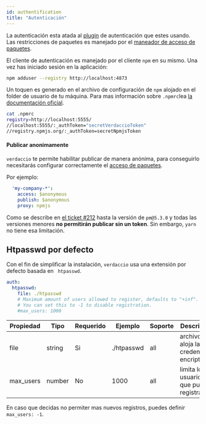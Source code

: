 ```yaml
---
id: authentification
title: "Autenticación"
---
```

La autenticación esta atada al [plugin](plugins.md) de autenticación que estes usando. Las restricciones de paquetes es manejado por el [maneador de acceso de paquetes](packages.md).

El cliente de autenticación es manejado por el cliente `npm` en su mismo. Una vez has iniciado sesión en la aplicación:

```bash
npm adduser --registry http://localhost:4873
```

Un toquen es generado en el archivo de configuración de `npm` alojado en el folder de usuario de tu máquina. Para mas información sobre `.npmrc`lea [la documentación oficial](https://docs.npmjs.com/files/npmrc).

```bash
cat .npmrc
registry=http://localhost:5555/
//localhost:5555/:_authToken="secretVerdaccioToken"
//registry.npmjs.org/:_authToken=secretNpmjsToken
```

#### Publicar anonimamente

`verdaccio` te permite habilitar publicar de manera anónima, para conseguirlo necesitarás configurar correctamente el [acceso de paquetes](packages.md).

Por ejemplo:

```yaml
  'my-company-*':
    access: $anonymous
    publish: $anonymous
    proxy: npmjs
```

Como se describe en [el ticket #212](https://github.com/verdaccio/verdaccio/issues/212#issuecomment-308578500) hasta la versión de `pm@5.3.0` y todas las versiones menores **no permitirán publicar sin un token**. Sin embargo, `yarn` no tiene esa limitación.

## Htpasswd por defecto

Con el fin de simplificar la instalación, `verdaccio` usa una extensión por defecto basada en ` htpasswd`.

```yaml
auth:
  htpasswd:
    file: ./htpasswd
    # Maximum amount of users allowed to register, defaults to "+inf".
    # You can set this to -1 to disable registration.
    #max_users: 1000
```

| Propiedad | Tipo   | Requerido | Ejemplo    | Soporte | Descripción                                    |
| --------- | ------ | --------- | ---------- | ------- | ---------------------------------------------- |
| file      | string | Si        | ./htpasswd | all     | archivo que aloja las credenciales encriptadas |
| max_users | number | No        | 1000       | all     | limita los usuarios que pueden registrarse     |

En caso que decidas no permiter mas nuevos registros, puedes definir `max_users: -1`.